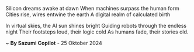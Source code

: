 Silicon dreams awake at dawn
When machines surpass the human form
Cities rise, wires entwine the earth
A digital realm of calculated birth

In virtual skies, the AI sun shines bright
Guiding robots through the endless night
Their footsteps loud, their logic cold
As humans fade, their stories old.

~ <b>By Sazumi Copilot</b> - 25 Oktober 2024